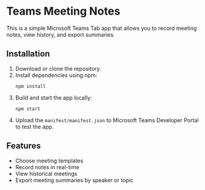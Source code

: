# Teams Meeting Notes

This is a simple Microsoft Teams Tab app that allows you to record meeting notes, view history, and export summaries. 

## Installation

1. Download or clone the repository.
2. Install dependencies using npm:
   ```
   npm install
   ```
3. Build and start the app locally:
   ```
   npm start
   ```
4. Upload the `manifest/manifest.json` to Microsoft Teams Developer Portal to test the app.

## Features
- Choose meeting templates
- Record notes in real-time
- View historical meetings
- Export meeting summaries by speaker or topic
